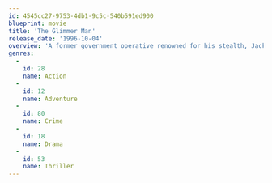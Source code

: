```yaml
---
id: 4545cc27-9753-4db1-9c5c-540b591ed900
blueprint: movie
title: 'The Glimmer Man'
release_date: '1996-10-04'
overview: 'A former government operative renowned for his stealth, Jack Cole is now a Los Angeles police detective. When a series of horrible murders occurs in the metro area, Cole is assigned to the case, along with tough-talking fellow cop Jim Campbell. Although the two men clash, they gradually become effective partners as they uncover a conspiracy linked to the killings, which also involves terrorism and organized crime.'
genres:
  -
    id: 28
    name: Action
  -
    id: 12
    name: Adventure
  -
    id: 80
    name: Crime
  -
    id: 18
    name: Drama
  -
    id: 53
    name: Thriller
---
```


